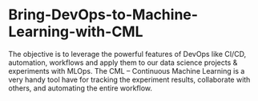 # Bring-DevOps-to-Machine-Learning-with-CML

The objective is to leverage the powerful features of DevOps like CI/CD, automation, workflows and apply them to our data science projects & experiments with MLOps. The CML – Continuous Machine Learning is a very handy tool have for tracking the experiment results, collaborate with others, and automating the entire workflow.
